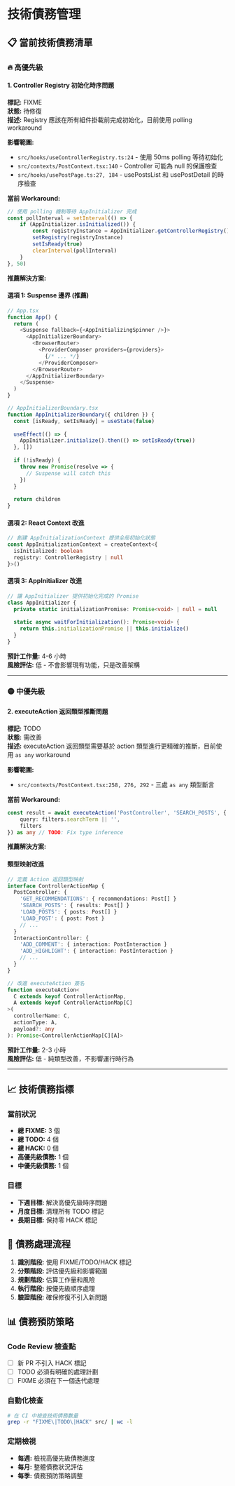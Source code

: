 # 技術債務管理

## 📋 當前技術債務清單

### 🔥 高優先級

#### 1. Controller Registry 初始化時序問題
**標記:** FIXME  
**狀態:** 待修復  
**描述:** Registry 應該在所有組件掛載前完成初始化，目前使用 polling workaround

**影響範圍:**
- `src/hooks/useControllerRegistry.ts:24` - 使用 50ms polling 等待初始化
- `src/contexts/PostContext.tsx:140` - Controller 可能為 null 的保護檢查
- `src/hooks/usePostPage.ts:27, 184` - usePostsList 和 usePostDetail 的時序檢查

**當前 Workaround:**
```typescript
// 使用 polling 機制等待 AppInitializer 完成
const pollInterval = setInterval(() => {
    if (AppInitializer.isInitialized()) {
        const registryInstance = AppInitializer.getControllerRegistry()
        setRegistry(registryInstance)
        setIsReady(true)
        clearInterval(pollInterval)
    }
}, 50)
```

**推薦解決方案:**

#### 選項 1: Suspense 邊界 (推薦)
```typescript
// App.tsx
function App() {
  return (
    <Suspense fallback={<AppInitializingSpinner />}>
      <AppInitializerBoundary>
        <BrowserRouter>
          <ProviderComposer providers={providers}>
            {/* ... */}
          </ProviderComposer>
        </BrowserRouter>
      </AppInitializerBoundary>
    </Suspense>
  )
}

// AppInitializerBoundary.tsx
function AppInitializerBoundary({ children }) {
  const [isReady, setIsReady] = useState(false)
  
  useEffect(() => {
    AppInitializer.initialize().then(() => setIsReady(true))
  }, [])
  
  if (!isReady) {
    throw new Promise(resolve => {
      // Suspense will catch this
    })
  }
  
  return children
}
```

#### 選項 2: React Context 改進
```typescript
// 創建 AppInitializationContext 提供全局初始化狀態
const AppInitializationContext = createContext<{
  isInitialized: boolean
  registry: ControllerRegistry | null
}>()
```

#### 選項 3: AppInitializer 改進
```typescript
// 讓 AppInitializer 提供初始化完成的 Promise
class AppInitializer {
  private static initializationPromise: Promise<void> | null = null
  
  static async waitForInitialization(): Promise<void> {
    return this.initializationPromise || this.initialize()
  }
}
```

**預計工作量:** 4-6 小時  
**風險評估:** 低 - 不會影響現有功能，只是改善架構

---

### 🟡 中優先級

#### 2. executeAction 返回類型推斷問題
**標記:** TODO  
**狀態:** 需改善  
**描述:** executeAction 返回類型需要基於 action 類型進行更精確的推斷，目前使用 `as any` workaround

**影響範圍:**
- `src/contexts/PostContext.tsx:258, 276, 292` - 三處 `as any` 類型斷言

**當前 Workaround:**
```typescript
const result = await executeAction('PostController', 'SEARCH_POSTS', {
    query: filters.searchTerm || '',
    filters
}) as any // TODO: Fix type inference
```

**推薦解決方案:**

#### 類型映射改進
```typescript
// 定義 Action 返回類型映射
interface ControllerActionMap {
  PostController: {
    'GET_RECOMMENDATIONS': { recommendations: Post[] }
    'SEARCH_POSTS': { results: Post[] }
    'LOAD_POSTS': { posts: Post[] }
    'LOAD_POST': { post: Post }
    // ...
  }
  InteractionController: {
    'ADD_COMMENT': { interaction: PostInteraction }
    'ADD_HIGHLIGHT': { interaction: PostInteraction }
    // ...
  }
}

// 改進 executeAction 簽名
function executeAction<
  C extends keyof ControllerActionMap,
  A extends keyof ControllerActionMap[C]
>(
  controllerName: C,
  actionType: A,
  payload?: any
): Promise<ControllerActionMap[C][A]>
```

**預計工作量:** 2-3 小時  
**風險評估:** 低 - 純類型改善，不影響運行時行為

---

## 📈 技術債務指標

### 當前狀況
- **總 FIXME:** 3 個
- **總 TODO:** 4 個  
- **總 HACK:** 0 個
- **高優先級債務:** 1 個
- **中優先級債務:** 1 個

### 目標
- **下週目標:** 解決高優先級時序問題
- **月度目標:** 清理所有 TODO 標記
- **長期目標:** 保持零 HACK 標記

## 🔄 債務處理流程

1. **識別階段:** 使用 FIXME/TODO/HACK 標記
2. **分類階段:** 評估優先級和影響範圍
3. **規劃階段:** 估算工作量和風險
4. **執行階段:** 按優先級順序處理
5. **驗證階段:** 確保修復不引入新問題

## 📊 債務預防策略

### Code Review 檢查點
- [ ] 新 PR 不引入 HACK 標記
- [ ] TODO 必須有明確的處理計劃
- [ ] FIXME 必須在下一個迭代處理

### 自動化檢查
```bash
# 在 CI 中檢查技術債務數量
grep -r "FIXME\|TODO\|HACK" src/ | wc -l
```

### 定期檢視
- **每週:** 檢視高優先級債務進度
- **每月:** 整體債務狀況評估
- **每季:** 債務預防策略調整